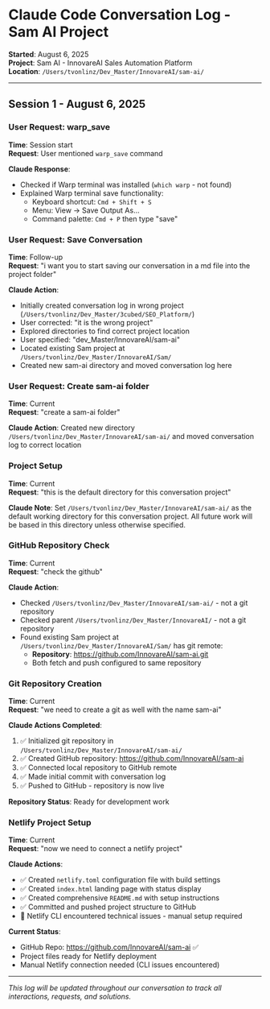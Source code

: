 # Claude Code Conversation Log - Sam AI Project

**Started**: August 6, 2025  
**Project**: Sam AI - InnovareAI Sales Automation Platform  
**Location**: `/Users/tvonlinz/Dev_Master/InnovareAI/sam-ai/`  

---

## Session 1 - August 6, 2025

### User Request: warp_save
**Time**: Session start  
**Request**: User mentioned `warp_save` command  

**Claude Response**: 
- Checked if Warp terminal was installed (`which warp` - not found)
- Explained Warp terminal save functionality:
  - Keyboard shortcut: `Cmd + Shift + S`
  - Menu: View → Save Output As...
  - Command palette: `Cmd + P` then type "save"

### User Request: Save Conversation
**Time**: Follow-up  
**Request**: "i want you to start saving our conversation in a md file into the project folder"

**Claude Action**: 
- Initially created conversation log in wrong project (`/Users/tvonlinz/Dev_Master/3cubed/SEO_Platform/`)
- User corrected: "it is the wrong project"
- Explored directories to find correct project location
- User specified: "dev_Master/InnovareAI/sam-ai"
- Located existing Sam project at `/Users/tvonlinz/Dev_Master/InnovareAI/Sam/`
- Created new sam-ai directory and moved conversation log here

### User Request: Create sam-ai folder
**Time**: Current  
**Request**: "create a sam-ai folder"

**Claude Action**: Created new directory `/Users/tvonlinz/Dev_Master/InnovareAI/sam-ai/` and moved conversation log to correct location

### Project Setup
**Time**: Current  
**Request**: "this is the default directory for this conversation project"

**Claude Note**: Set `/Users/tvonlinz/Dev_Master/InnovareAI/sam-ai/` as the default working directory for this conversation project. All future work will be based in this directory unless otherwise specified.

### GitHub Repository Check
**Time**: Current  
**Request**: "check the github"

**Claude Action**: 
- Checked `/Users/tvonlinz/Dev_Master/InnovareAI/sam-ai/` - not a git repository
- Checked parent `/Users/tvonlinz/Dev_Master/InnovareAI/` - not a git repository  
- Found existing Sam project at `/Users/tvonlinz/Dev_Master/InnovareAI/Sam/` has git remote:
  - **Repository**: https://github.com/InnovareAI/sam-ai.git
  - Both fetch and push configured to same repository

### Git Repository Creation
**Time**: Current  
**Request**: "we need to create a git as well with the name sam-ai"

**Claude Actions Completed**:
1. ✅ Initialized git repository in `/Users/tvonlinz/Dev_Master/InnovareAI/sam-ai/`
2. ✅ Created GitHub repository: https://github.com/InnovareAI/sam-ai  
3. ✅ Connected local repository to GitHub remote
4. ✅ Made initial commit with conversation log
5. ✅ Pushed to GitHub - repository is now live

**Repository Status**: Ready for development work

### Netlify Project Setup
**Time**: Current  
**Request**: "now we need to connect a netlify project"

**Claude Actions**:
- ✅ Created `netlify.toml` configuration file with build settings
- ✅ Created `index.html` landing page with status display  
- ✅ Created comprehensive `README.md` with setup instructions
- ✅ Committed and pushed project structure to GitHub
- 🔧 Netlify CLI encountered technical issues - manual setup required

**Current Status**: 
- GitHub Repo: https://github.com/InnovareAI/sam-ai ✅
- Project files ready for Netlify deployment
- Manual Netlify connection needed (CLI issues encountered)

---

*This log will be updated throughout our conversation to track all interactions, requests, and solutions.*